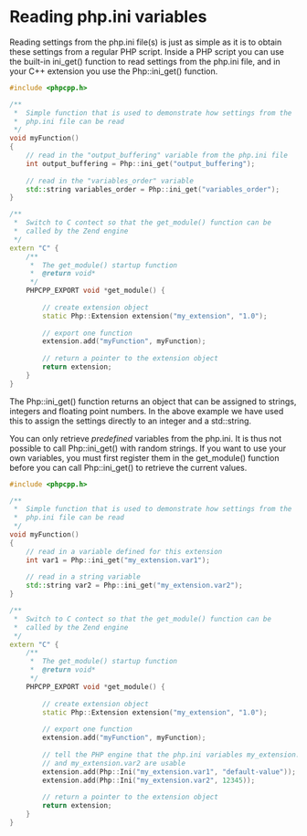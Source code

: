 # Reading php.ini variables

Reading settings from the php.ini file(s) is just as simple as it
is to obtain these settings from a regular PHP script. Inside a PHP script 
you can use the built-in ini_get() function to read settings from the php.ini 
file, and in your C++ extension you use the Php::ini_get() function.

```cpp
#include <phpcpp.h>

/**
 *  Simple function that is used to demonstrate how settings from the
 *  php.ini file can be read
 */
void myFunction()
{
    // read in the "output_buffering" variable from the php.ini file
    int output_buffering = Php::ini_get("output_buffering");
    
    // read in the "variables_order" variable
    std::string variables_order = Php::ini_get("variables_order");
}

/**
 *  Switch to C contect so that the get_module() function can be
 *  called by the Zend engine
 */
extern "C" {
    /**
     *  The get_module() startup function
     *  @return void*
     */
    PHPCPP_EXPORT void *get_module() {
        
        // create extension object
        static Php::Extension extension("my_extension", "1.0");
        
        // export one function
        extension.add("myFunction", myFunction);
        
        // return a pointer to the extension object
        return extension;
    }
}
```
The Php::ini_get() function returns an object that can be assigned to
strings, integers and floating point numbers. In the above example we have
used this to assign the settings directly to an integer and a std::string.

You can only retrieve _predefined_ variables from the php.ini. It is thus not 
possible to call Php::ini_get() with random strings. If you want to use
your own variables, you must first register them in the get_module()
function before you can call Php::ini_get() to retrieve the current values.

```cpp
#include <phpcpp.h>

/**
 *  Simple function that is used to demonstrate how settings from the
 *  php.ini file can be read
 */
void myFunction()
{
    // read in a variable defined for this extension
    int var1 = Php::ini_get("my_extension.var1");
    
    // read in a string variable
    std::string var2 = Php::ini_get("my_extension.var2");
}

/**
 *  Switch to C contect so that the get_module() function can be
 *  called by the Zend engine
 */
extern "C" {
    /**
     *  The get_module() startup function
     *  @return void*
     */
    PHPCPP_EXPORT void *get_module() {
        
        // create extension object
        static Php::Extension extension("my_extension", "1.0");
        
        // export one function
        extension.add("myFunction", myFunction);
        
        // tell the PHP engine that the php.ini variables my_extension.var1
        // and my_extension.var2 are usable
        extension.add(Php::Ini("my_extension.var1", "default-value"));
        extension.add(Php::Ini("my_extension.var2", 12345));
        
        // return a pointer to the extension object
        return extension;
    }
}
```
